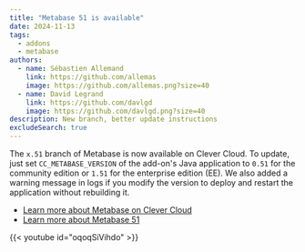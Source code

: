 ```yaml
---
title: "Metabase 51 is available"
date: 2024-11-13
tags:
  - addons
  - metabase
authors:
  - name: Sébastien Allemand
    link: https://github.com/allemas
    image: https://github.com/allemas.png?size=40
  - name: David Legrand
    link: https://github.com/davlgd
    image: https://github.com/davlgd.png?size=40
description: New branch, better update instructions
excludeSearch: true
---
```


The `x.51` branch of Metabase is now available on Clever Cloud. To update, just set `CC_METABASE_VERSION` of the add-on's Java application to `0.51` for the community edition or `1.51` for the enterprise edition (EE). We also added a warning message in logs if you modify the version to deploy and restart the application without rebuilding it.

- [Learn more about Metabase on Clever Cloud](/doc/addons/metabase/)
- [Learn more about Metabase 51](https://www.metabase.com/releases/metabase-51)

{{< youtube id="oqoqSiVihdo" >}}
